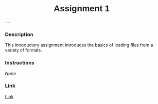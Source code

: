 <h1  style="font-family:  Verdana,  Geneva,  sans-serif;  text-align:center">Assignment  1</h1> 
--- 
 
###  Description 
This  introductory  assignment  introduces  the  basics  of  loading  files  from  a  variety  of  formats.   
 
###  Instructions 
*None* 
 
###  Link 
[Link](https://colab.research.google.com/github/rpi-techfundamentals/spring2019-materials/blob/master/04-viz-api-scraper/hm-03/hm03.ipynb)
